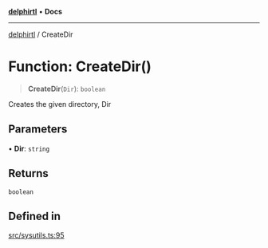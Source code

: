 [**delphirtl**](../README.md) • **Docs**

***

[delphirtl](../globals.md) / CreateDir

# Function: CreateDir()

> **CreateDir**(`Dir`): `boolean`

Creates the given directory, Dir

## Parameters

• **Dir**: `string`

## Returns

`boolean`

## Defined in

[src/sysutils.ts:95](https://github.com/chuacw/delphirtl/blob/99d8c44e63124381b30b888cd4b51a7f5a9f03a2/src/sysutils.ts#L95)
